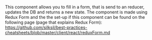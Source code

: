 This component allows you to fill in a form, that is send to an reducer, updates the DB and returns a new state. The component is made using Redux Form and the the set-up if this component can be found on the following page (page that explains Redux Form):
https://github.com/silksil/best-practices-cheatsheets/blob/master/client/react/reduxForm.md
